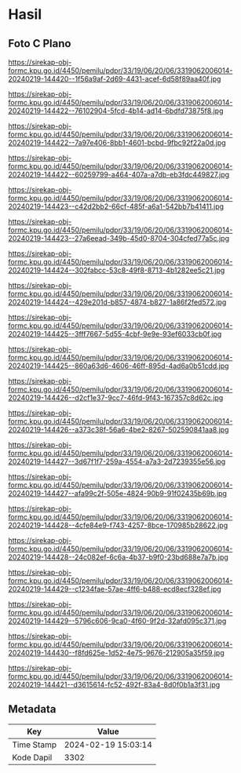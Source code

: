 # Hasil

## Foto C Plano

https://sirekap-obj-formc.kpu.go.id/4450/pemilu/pdpr/33/19/06/20/06/3319062006014-20240219-144420--1f56a9af-2d69-4431-acef-6d58f89aa40f.jpg

https://sirekap-obj-formc.kpu.go.id/4450/pemilu/pdpr/33/19/06/20/06/3319062006014-20240219-144422--76102904-5fcd-4b14-ad14-6bdfd73875f8.jpg

https://sirekap-obj-formc.kpu.go.id/4450/pemilu/pdpr/33/19/06/20/06/3319062006014-20240219-144422--7a97e406-8bb1-4601-bcbd-9fbc92f22a0d.jpg

https://sirekap-obj-formc.kpu.go.id/4450/pemilu/pdpr/33/19/06/20/06/3319062006014-20240219-144422--60259799-a464-407a-a7db-eb3fdc449827.jpg

https://sirekap-obj-formc.kpu.go.id/4450/pemilu/pdpr/33/19/06/20/06/3319062006014-20240219-144423--c42d2bb2-66cf-485f-a6a1-542bb7b41411.jpg

https://sirekap-obj-formc.kpu.go.id/4450/pemilu/pdpr/33/19/06/20/06/3319062006014-20240219-144423--27a6eead-349b-45d0-8704-304cfed77a5c.jpg

https://sirekap-obj-formc.kpu.go.id/4450/pemilu/pdpr/33/19/06/20/06/3319062006014-20240219-144424--302fabcc-53c8-49f8-8713-4b1282ee5c21.jpg

https://sirekap-obj-formc.kpu.go.id/4450/pemilu/pdpr/33/19/06/20/06/3319062006014-20240219-144424--429e201d-b857-4874-b827-1a86f2fed572.jpg

https://sirekap-obj-formc.kpu.go.id/4450/pemilu/pdpr/33/19/06/20/06/3319062006014-20240219-144425--3fff7667-5d55-4cbf-9e9e-93ef6033cb0f.jpg

https://sirekap-obj-formc.kpu.go.id/4450/pemilu/pdpr/33/19/06/20/06/3319062006014-20240219-144425--860a63d6-4606-46ff-895d-4ad6a0b51cdd.jpg

https://sirekap-obj-formc.kpu.go.id/4450/pemilu/pdpr/33/19/06/20/06/3319062006014-20240219-144426--d2cf1e37-9cc7-46fd-9f43-167357c8d62c.jpg

https://sirekap-obj-formc.kpu.go.id/4450/pemilu/pdpr/33/19/06/20/06/3319062006014-20240219-144426--a373c38f-56a6-4be2-8267-502590841aa8.jpg

https://sirekap-obj-formc.kpu.go.id/4450/pemilu/pdpr/33/19/06/20/06/3319062006014-20240219-144427--3d67f1f7-259a-4554-a7a3-2d7239355e56.jpg

https://sirekap-obj-formc.kpu.go.id/4450/pemilu/pdpr/33/19/06/20/06/3319062006014-20240219-144427--afa99c2f-505e-4824-90b9-91f02435b69b.jpg

https://sirekap-obj-formc.kpu.go.id/4450/pemilu/pdpr/33/19/06/20/06/3319062006014-20240219-144428--4cfe84e9-f743-4257-8bce-170985b28622.jpg

https://sirekap-obj-formc.kpu.go.id/4450/pemilu/pdpr/33/19/06/20/06/3319062006014-20240219-144428--24c082ef-6c6a-4b37-b9f0-23bd688e7a7b.jpg

https://sirekap-obj-formc.kpu.go.id/4450/pemilu/pdpr/33/19/06/20/06/3319062006014-20240219-144429--c1234fae-57ae-4ff6-b488-ecd8ecf328ef.jpg

https://sirekap-obj-formc.kpu.go.id/4450/pemilu/pdpr/33/19/06/20/06/3319062006014-20240219-144429--5796c606-9ca0-4f60-9f2d-32afd095c371.jpg

https://sirekap-obj-formc.kpu.go.id/4450/pemilu/pdpr/33/19/06/20/06/3319062006014-20240219-144430--f8fd625e-1d52-4e75-9676-212905a35f59.jpg

https://sirekap-obj-formc.kpu.go.id/4450/pemilu/pdpr/33/19/06/20/06/3319062006014-20240219-144421--d3615614-fc52-492f-83a4-8d0f0b1a3f31.jpg


## Metadata

| Key        | Value               |
| ---------- | ------------------- |
| Time Stamp | 2024-02-19 15:03:14 |
| Kode Dapil | 3302                |



